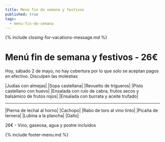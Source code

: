 ```yaml
---
title: Menú fin de semana y festivos
published: true
tags:
  - menu-fin-de-semana
---
```


{% include closing-for-vacations-message.md %}

# Menú fin de semana y festivos - 26€

Hoy, sábado 2 de mayo, no hay cobertura por lo que solo se aceptan pagos en efectivo.
Disculpen las molestias

|Judías con almejas|
|Sopa castellana|
|Revuelto de trigueros|
|Pisto castellano con huevo|
|Ensalada con rulo de cabra, frutos secos y balsámico de frutos rojos|
|Ensalada con burrata y aceite trufado|

------

|Pierna de lechal al horno|
|Cachopo|
|Rabo de toro al vino tinto|
|Picaña de ternera|
|Lubina a la plancha|
|Gallo|

<!-- |Cordero asado|eligiendo este segundo plato se añade 10€ al menú, en total 34€| -->

26€ - Vino, gaseosa, agua y postre incluidos

{% include footer-menu.md %}
